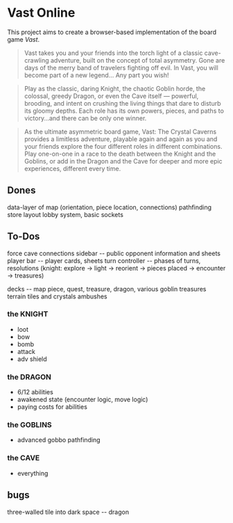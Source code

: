 # Vast Online

This project aims to create a browser-based implementation of the board game *Vast*.

> Vast takes you and your friends into the torch light of a classic cave-crawling adventure, built on the concept of total asymmetry. Gone are days of the merry band of travelers fighting off evil. In Vast, you will become part of a new legend... Any part you wish!

> Play as the classic, daring Knight, the chaotic Goblin horde, the colossal, greedy Dragon, or even the Cave itself — powerful, brooding, and intent on crushing the living things that dare to disturb its gloomy depths. Each role has its own powers, pieces, and paths to victory...and there can be only one winner.

> As the ultimate asymmetric board game, Vast: The Crystal Caverns provides a limitless adventure, playable again and again as you and your friends explore the four different roles in different combinations. Play one-on-one in a race to the death between the Knight and the Goblins, or add in the Dragon and the Cave for deeper and more epic experiences, different every time.


## Dones

data-layer of map (orientation, piece location, connections)
pathfinding
store layout
lobby system, basic sockets

## To-Dos

force cave connections
sidebar -- public opponent information and sheets
player bar -- player cards, sheets
turn controller -- phases of turns, resolutions (knight: explore -> light -> reorient -> pieces placed -> encounter -> treasures)

decks -- map piece, quest, treasure, dragon, various goblin
treasures
terrain tiles and crystals
ambushes


### the KNIGHT
  * loot
  * bow
  * bomb
  * attack
  * adv shield

### the DRAGON
  * 6/12 abilities
  * awakened state (encounter logic, move logic)
  * paying costs for abilities
  
### the GOBLINS
  * advanced gobbo pathfinding

### the CAVE
  * everything  

## bugs

three-walled tile into dark space  -- dragon


